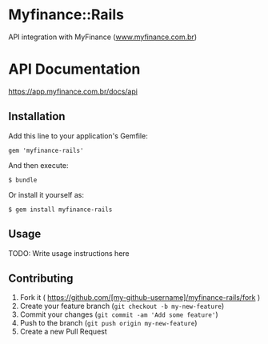 # Myfinance::Rails

API integration with MyFinance (www.myfinance.com.br)

# API Documentation

https://app.myfinance.com.br/docs/api 

## Installation

Add this line to your application's Gemfile:

    gem 'myfinance-rails'

And then execute:

    $ bundle

Or install it yourself as:

    $ gem install myfinance-rails

## Usage

TODO: Write usage instructions here

## Contributing

1. Fork it ( https://github.com/[my-github-username]/myfinance-rails/fork )
2. Create your feature branch (`git checkout -b my-new-feature`)
3. Commit your changes (`git commit -am 'Add some feature'`)
4. Push to the branch (`git push origin my-new-feature`)
5. Create a new Pull Request
